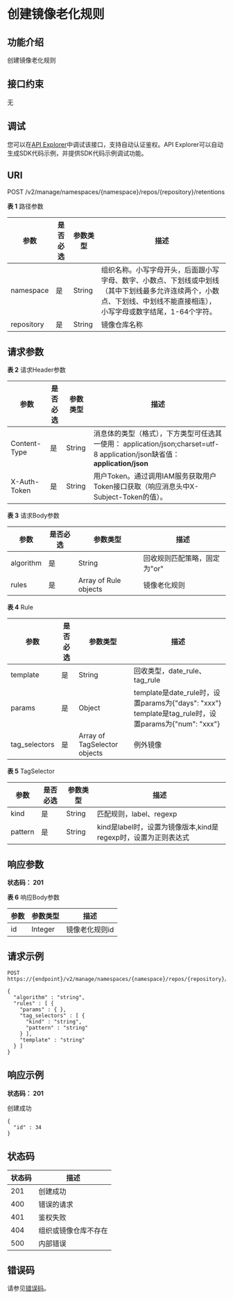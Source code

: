 # 创建镜像老化规则<a name="swr_02_0025"></a>

## 功能介绍

创建镜像老化规则

## 接口约束

无

## 调试<a name="atuogenerate_1"></a>

您可以在[API Explorer](https://apiexplorer.developer.huaweicloud.com/apiexplorer/doc?product=SWR&api=CreateRetention)中调试该接口，支持自动认证鉴权。API Explorer可以自动生成SDK代码示例，并提供SDK代码示例调试功能。

## URI

POST /v2/manage/namespaces/\{namespace\}/repos/\{repository\}/retentions

**表 1**  路径参数

|参数|是否必选|参数类型|描述|
|--|--|--|--|
|namespace|是|String|组织名称。小写字母开头，后面跟小写字母、数字、小数点、下划线或中划线（其中下划线最多允许连续两个，小数点、下划线、中划线不能直接相连），小写字母或数字结尾，1-64个字符。|
|repository|是|String|镜像仓库名称|


## 请求参数

**表 2**  请求Header参数

|参数|是否必选|参数类型|描述|
|--|--|--|--|
|Content-Type|是|String|消息体的类型（格式），下方类型可任选其一使用： application/json;charset=utf-8 application/json缺省值：**application/json**|
|X-Auth-Token|是|String|用户Token。通过调用IAM服务获取用户Token接口获取（响应消息头中X-Subject-Token的值）。|


**表 3**  请求Body参数

|参数|是否必选|参数类型|描述|
|--|--|--|--|
|algorithm|是|String|回收规则匹配策略，固定为"or"|
|rules|是|Array of Rule objects|镜像老化规则|


**表 4**  Rule

|参数|是否必选|参数类型|描述|
|--|--|--|--|
|template|是|String|回收类型，date_rule、tag_rule|
|params|是|Object|template是date_rule时，设置params为{"days": "xxx"} template是tag_rule时，设置params为{"num": "xxx"}|
|tag_selectors|是|Array of TagSelector objects|例外镜像|


**表 5**  TagSelector

|参数|是否必选|参数类型|描述|
|--|--|--|--|
|kind|是|String|匹配规则，label、regexp|
|pattern|是|String|kind是label时，设置为镜像版本,kind是regexp时，设置为正则表达式|


## 响应参数

**状态码： 201**

**表 6**  响应Body参数

|参数|参数类型|描述|
|--|--|--|
|id|Integer|镜像老化规则id|


## 请求示例

```
POST https://{endpoint}/v2/manage/namespaces/{namespace}/repos/{repository}/retentions

{
  "algorithm" : "string",
  "rules" : [ {
    "params" : { },
    "tag_selectors" : [ {
      "kind" : "string",
      "pattern" : "string"
    } ],
    "template" : "string"
  } ]
}
```

## 响应示例

**状态码： 201**

创建成功

```
{
  "id" : 34
}
```

## 状态码

|状态码|描述|
|--|--|
|201|创建成功|
|400|错误的请求|
|401|鉴权失败|
|404|组织或镜像仓库不存在|
|500|内部错误|


## 错误码

请参见[错误码](错误码.md)。

